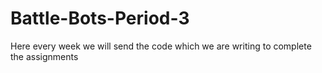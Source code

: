 # Battle-Bots-Period-3
Here every week we will send the code which we are writing to complete the assignments
